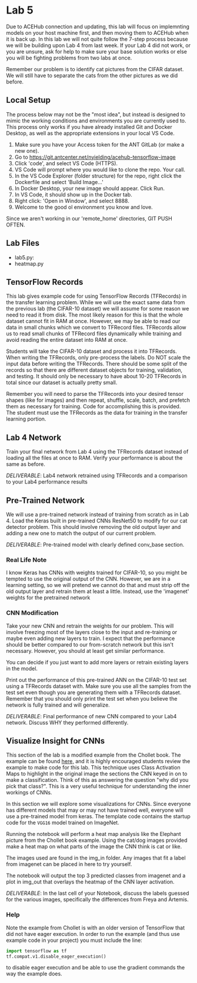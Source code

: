 # Lab 5

Due to ACEHub connection and updating, this lab will focus on implemnting models on your host machine first, and then moving them to ACEHub when it is back up. 
In this lab we will not quite follow the 7-step process because we will be building upon Lab 4 from last week. If your Lab 4 did not work, or you are unsure, ask for help to make sure your base solution works or else you will be fighting problems from two labs at once.

Remember our problem is to identify cat pictures from the CIFAR dataset. We will still have to separate the cats from the other pictures as we did before. 

## Local Setup
The process below may not be the "most idea", but instead is designed to mimic the working conditions and environments you are currently used to. This process only works if you have already installed Git and Docker Desktop, as well as the appropriate extensions in your local VS Code. 

1. Make sure you have your Access token for the ANT GitLab (or make a new one). 
2. Go to https://git.antcenter.net/nyielding/acehub-tensorflow-image
3. Click 'code', and select VS Code (HTTPS). 
4. VS Code will prompt where you would like to clone the repo. Your call. 
5. In the VS Code Explorer (folder structure) for the repo, right click the Dockerfile and select 'Build Image...'
6. In Docker Desktop, your new image should appear. Click Run. 
7. In VS Code, it should show up in the Docker tab. 
8. Right click: 'Open in Window', and select 8888. 
9. Welcome to the good ol environment you know and love. 

Since we aren't working in our 'remote_home' directories, GIT PUSH OFTEN. 

## Lab Files
 - lab5.py: 
 - heatmap.py


## TensorFlow Records
This lab gives example code for using TensorFlow Records (TFRecords) in the transfer learning problem. While we will use the exact same data from the previous lab (the CIFAR-10 dataset) we will assume for some reason we need to read it from disk. The most likely reason for this is that the whole dataset cannot fit in RAM at once. However, we may be able to read our data in small chunks which we convert to TFRecord files. TFRecords allow us to read small chunks of TFRecord files dynamically while training and avoid reading the entire dataset into RAM at once.

Students will take the CIFAR-10 dataset and process it into TFRecords. When writing the TFRecords, only pre-process the labels. Do NOT scale the input data before writing the TFRecords. There should be some split of the records so that there are different dataset objects for training, validation, and testing. It should only be necessary to have about 10-20 TFRecords in total since our dataset is actually pretty small.

Remember you will need to parse the TFRecords into your desired tensor shapes (like for images) and then repeat, shuffle, scale, batch, and prefetch them as necessary for training. Code for accomplishing this is provided. The student must use the TFRecords as the data for training in the transfer learning portion.

## Lab 4 Network
Train your final network from Lab 4 using the TFRecords dataset instead of loading all the files at once to RAM. Verify your performance is about the same as before.

*DELIVERABLE*: Lab4 network retrained using TFRecords and a comparison to your Lab4 performance results

## Pre-Trained Network

We will use a pre-trained network instead of training from scratch as in Lab 4. Load the Keras built in pre-trained CNNs ResNet50 to modify for our cat detector problem. This should involve removing the old output layer and adding a new one to match the output of our current problem.

*DELIVERABLE*: Pre-trained model with clearly defined conv_base section. 

### Real Life Note
I know Keras has CNNs with weights trained for CIFAR-10, so you might be tempted to use the original output of the CNN. However, we are in a learning setting, so we will pretend we cannot do that and must strip off the old output layer and retrain them at least a little. Instead, use the 'imagenet' weights for the pretrained network

### CNN Modification
Take your new CNN and retrain the weights for our problem. This will involve freezing most of the layers close to the input and re-training or maybe even adding new layers to train. I expect that the performance should be better compared to our from-scratch network but this isn't necessary. However, you should at least get similar performance.  

You can decide if you just want to add more layers or retrain existing layers in the model.

Print out the performance of this pre-trained ANN on the CIFAR-10 test set using a TFRecords dataset with. Make sure you use all the samples from the test set even though you are generating them with a TFRecords dataset.  Remember that you should only print the test set when you believe the network is fully trained and will generalize.

*DELIVERABLE*: Final performance of new CNN compared to your Lab4 network. Discuss WHY they performed differently. 

## Visualize Insight for CNNs
This section of the lab is a modified example from the Chollet book. The example can be found [here,](https://github.com/fchollet/deep-learning-with-python-notebooks/blob/660498db01c0ad1368b9570568d5df473b9dc8dd/first_edition/5.4-visualizing-what-convnets-learn.ipynb) and it is highly encouraged students review the example to make code for this lab. This technique uses Class Activation Maps to highlight in the original image the sections the CNN keyed in on to make a classification. Think of this as answering the question "why did you pick that class?". This is a very useful technique for understanding the inner workings of CNNs.

In this section we will explore some visualizations for CNNs. Since everyone has different models that may or may not have trained well, everyone will use a pre-trained model from keras. The template code contains the startup code for the `VGG16` model trained on ImageNet. 

Running the notebook will perform a heat map analysis like the Elephant picture from the Chollet book example. Using the cat/dog images provided make a heat map on what parts of the image the CNN think is cat or like.

The images used are found in the img_in folder. Any images that fit a label from imagenet can be placed in here to try yourself.

The notebook will output the top 3 predicted classes from imagenet and a plot in img_out that overlays the heatmap of the CNN layer activation.

*DELIVERABLE*: In the last cell of your Notebook, discuss the labels guessed for the various images, specifically the differences from Freya and Artemis. 

### Help
Note the example from Chollet is with an older version of TensorFlow that did not have eager execution. In order to run the example (and thus use example code in your project) you must include the line:
```python
import tensorflow as tf
tf.compat.v1.disable_eager_execution()
```
to disable eager execution and be able to use the gradient commands the way the example does.
